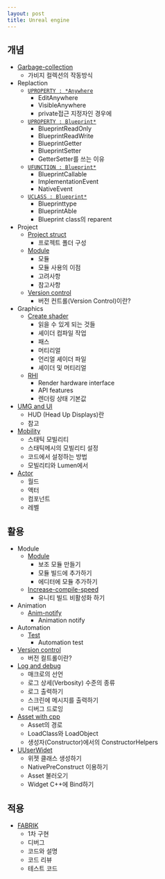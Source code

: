 ```yaml
---
layout: post
title: Unreal engine
---
```


## 개념
* [Garbage-collection](/posts_unreal_engine/Concept-Garbage-collection)
    - 가비지 컬렉션의 작동방식
* Replaction
    * [```UPROPERTY : *Anywhere```](/posts_unreal_engine/Concept-EditAnywhere-VisibleAnywhere)
        - EditAnywhere
        - VisibleAnywhere
        - private접근 지정자인 경우에
    * [```UPROPERTY : Blueprint*```](/posts_unreal_engine/Concept-ReadOnly-ReadWrite-Getter-Setter)
        - BlueprintReadOnly
        - BlueprintReadWrite
        - BlueprintGetter
        - BlueprintSetter
        - GetterSetter를 쓰는 이유 
    * [```UFUNCTION : Blueprint*```](/posts_unreal_engine/Concept-BlueprintCallable-ImplementationEvent-NativeEvent)
        - BlueprintCallable
        - ImplementationEvent
        - NativeEvent
    * [```UCLASS : Blueprint*```](/posts_unreal_engine/Concept-Blueprinttype-BlueprintAble)
        - Blueprinttype
        - BlueprintAble
        - Blueprint class의 reparent
* Project
    * [Project struct](/posts_unreal_engine/Conept-Project-struct)
        - 프로젝트 폴더 구성
    * [Module](/posts_unreal_engine/Concept-Module)
        - 모듈
        - 모듈 사용의 이점
        - 고려사항
        - 참고사항
    * [Version control](/posts_unreal_engine/Version-control)
        - 버전 컨트롤(Version Control)이란?
* Graphics
    * [Create shader](/posts_unreal_engine/Concept-Create-shader)
        - 읽을 수 있게 되는 것들
        - 셰이더 컴파일 작업
        - 패스
        - 머티리얼
        - 언리얼 셰이더 파일
        - 셰이더 및 머티리얼
    * [RHI](/posts_unreal_engine/Concept-RHI)
        - Render hardware interface
        - API features
        - 렌더링 상태 기본값
* [UMG and UI](/posts_unreal_engine/Concept-Actor)
    - HUD (Head Up Displays)란
    - 참고
* [Mobility](/posts_unreal_engine/Concept-Mobility)
    - 스태틱 모빌리티
    - 스태틱메시의 모빌리티 설정
    - 코드에서 설정하는 방법
    - 모빌리티와 Lumen에서
* [Actor](/posts_unreal_engine/Concept-Actor)
    - 월드
    - 액터
    - 컴포넌트
    - 레벨

## 활용
* Module
    * [Module](/posts_unreal_engine/Useage-Create-module)
        - 보조 모듈 만들기
        - 모듈 빌드에 추가하기
        - 에디터에 모듈 추가하기
    * [Increase-compile-speed](/posts_unreal_engine/Useage-compile-speed)
        - 유니티 빌드 비활성화 하기
* Animation
    * [Anim-notify](/posts_unreal_engine/Useage-Anim-notify)
        - Animation notify
* Automation
    * [Test](/posts_unreal_engine/Useage-Automation_test)
        - Automation test
* [Version control](/posts_unreal_engine/Concept-Version-control)
    - 버전 컬트롤이란?
* [Log and debug](/posts_unreal_engine/Useage-Log-And-Debug)
    - 매크로의 선언
    - 로그 상세(Verbosity) 수준의 종류
    - 로그 출력하기
    - 스크린에 메시지를 출력하기
    - 디버그 드로잉
* [Asset with cpp](/posts_unreal_engine/Useage-Asset-with-cpp)
    - Asset의 경로
    - LoadClass와 LoadObject
    - 생성자(Constructor)에서의 ConstructorHelpers
* [UUserWidet](/posts_unreal_engine/Useage-UUserWidget)
    - 위젯 클래스 생성하기
    - NativePreConstruct 이용하기
    - Asset 불러오기
    - Widget C++에 Bind하기

## 적용
* [FABRIK](/posts_unreal_engine/Implement-FABRIKComponent)
    - 1차 구현
    - 디버그
    - 코드와 설명
    - 코드 리뷰
    - 테스트 코드
